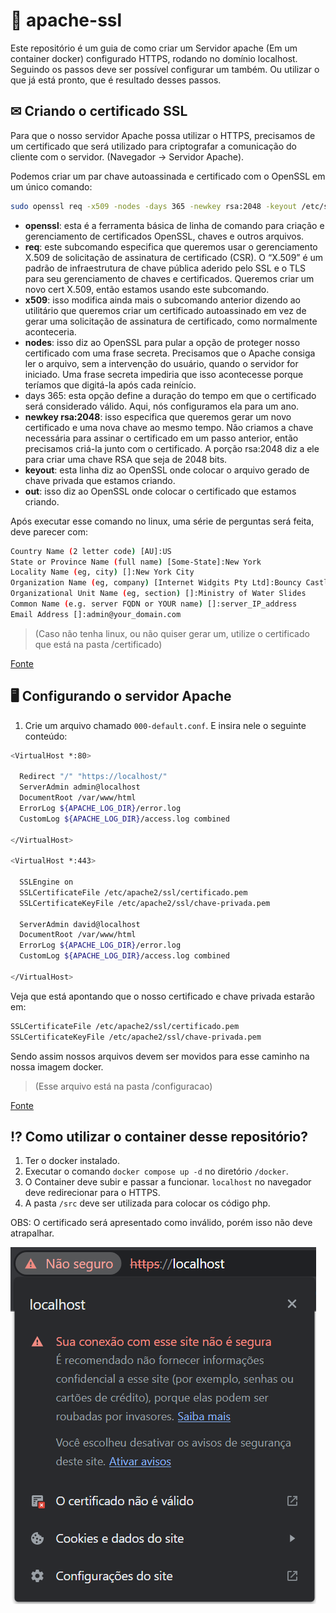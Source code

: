 # 🔑 apache-ssl
Este repositório é um guia de como criar um Servidor apache (Em um container docker) configurado HTTPS, rodando no domínio localhost. Seguindo os passos deve ser possível configurar um também. Ou utilizar o que já está pronto, que é resultado desses passos.

## ✉ Criando o certificado SSL 

Para que o nosso servidor Apache possa utilizar o HTTPS, precisamos de um certificado que será utilizado para criptografar a comunicação do cliente com o servidor. (Navegador -> Servidor Apache). 

Podemos criar um par chave autoassinada e certificado com o OpenSSL em um único comando:

```bash
sudo openssl req -x509 -nodes -days 365 -newkey rsa:2048 -keyout /etc/ssl/private/apache-selfsigned.key -out /etc/ssl/certs/apache-selfsigned.crt
```

- **openssl**: esta é a ferramenta básica de linha de comando para criação e gerenciamento de certificados OpenSSL, chaves e outros arquivos.
- **req**: este subcomando especifica que queremos usar o gerenciamento X.509 de solicitação de assinatura de certificado (CSR). O “X.509” é um padrão de infraestrutura de chave pública aderido pelo SSL e o TLS para seu gerenciamento de chaves e certificados. Queremos criar um novo cert X.509, então estamos usando este subcomando.
- **x509**: isso modifica ainda mais o subcomando anterior dizendo ao utilitário que queremos criar um certificado autoassinado em vez de gerar uma solicitação de assinatura de certificado, como normalmente aconteceria.
- **nodes**: isso diz ao OpenSSL para pular a opção de proteger nosso certificado com uma frase secreta. Precisamos que o Apache consiga ler o arquivo, sem a intervenção do usuário, quando o servidor for iniciado. Uma frase secreta impediria que isso acontecesse porque teríamos que digitá-la após cada reinício.
- days 365: esta opção define a duração do tempo em que o certificado será considerado válido. Aqui, nós configuramos ela para um ano.
- **newkey rsa:2048**: isso especifica que queremos gerar um novo certificado e uma nova chave ao mesmo tempo. Não criamos a chave necessária para assinar o certificado em um passo anterior, então precisamos criá-la junto com o certificado. A porção rsa:2048 diz a ele para criar uma chave RSA que seja de 2048 bits.
- **keyout**: esta linha diz ao OpenSSL onde colocar o arquivo gerado de chave privada que estamos criando.
- **out**: isso diz ao OpenSSL onde colocar o certificado que estamos criando.

Após executar esse comando no linux, uma série de perguntas será feita, deve parecer com:


```bash
Country Name (2 letter code) [AU]:US
State or Province Name (full name) [Some-State]:New York
Locality Name (eg, city) []:New York City
Organization Name (eg, company) [Internet Widgits Pty Ltd]:Bouncy Castles, Inc.
Organizational Unit Name (eg, section) []:Ministry of Water Slides
Common Name (e.g. server FQDN or YOUR name) []:server_IP_address
Email Address []:admin@your_domain.com
```

> (Caso não tenha linux, ou não quiser gerar um, utilize o certificado que está na pasta /certificado)


[Fonte](https://www.digitalocean.com/community/tutorials/how-to-create-a-self-signed-ssl-certificate-for-apache-in-ubuntu-18-04-pt)


## 🖥 Configurando o servidor Apache

1. Crie um arquivo chamado `000-default.conf`. E insira nele o seguinte conteúdo:

```bash
<VirtualHost *:80>

  Redirect "/" "https://localhost/"
  ServerAdmin admin@localhost
  DocumentRoot /var/www/html
  ErrorLog ${APACHE_LOG_DIR}/error.log
  CustomLog ${APACHE_LOG_DIR}/access.log combined

</VirtualHost>

<VirtualHost *:443>

  SSLEngine on
  SSLCertificateFile /etc/apache2/ssl/certificado.pem
  SSLCertificateKeyFile /etc/apache2/ssl/chave-privada.pem

  ServerAdmin david@localhost
  DocumentRoot /var/www/html
  ErrorLog ${APACHE_LOG_DIR}/error.log
  CustomLog ${APACHE_LOG_DIR}/access.log combined

</VirtualHost>
```

Veja que está apontando que o nosso certificado e chave privada estarão em:

```bash
SSLCertificateFile /etc/apache2/ssl/certificado.pem
SSLCertificateKeyFile /etc/apache2/ssl/chave-privada.pem
```
Sendo assim nossos arquivos devem ser movidos para esse caminho na nossa imagem docker.

> (Esse arquivo está na pasta /configuracao)

[Fonte](https://dockerwebdev.com/tutorials/docker-php-development/)

## ⁉ Como utilizar o container desse repositório?

1. Ter o docker instalado.
2. Executar o comando `docker compose up -d` no diretório `/docker`.
3. O Container deve subir e passar a funcionar. `localhost` no navegador deve redirecionar para o HTTPS.
4. A pasta `/src` deve ser utilizada para colocar os código php.

OBS: O certificado será apresentado como inválido, porém isso não deve atrapalhar.

![Certifacado](./imagem/certificado.png)
